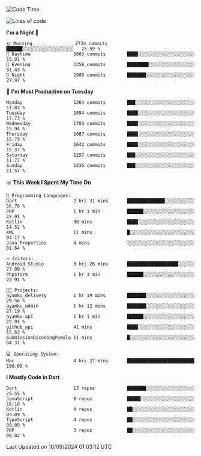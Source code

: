 <!--START_SECTION:waka-->
![Code Time](http://img.shields.io/badge/Code%20Time-725%20hrs%203%20mins-blue)

![Lines of code](https://img.shields.io/badge/From%20Hello%20World%20I%27ve%20Written-3.5%20million%20lines%20of%20code-blue)

**I'm a Night 🦉** 

```text
🌞 Morning                2734 commits        ██████░░░░░░░░░░░░░░░░░░░   25.59 % 
🌆 Daytime                1603 commits        ████░░░░░░░░░░░░░░░░░░░░░   15.01 % 
🌃 Evening                3358 commits        ████████░░░░░░░░░░░░░░░░░   31.43 % 
🌙 Night                  2988 commits        ███████░░░░░░░░░░░░░░░░░░   27.97 % 
```
📅 **I'm Most Productive on Tuesday** 

```text
Monday                   1264 commits        ███░░░░░░░░░░░░░░░░░░░░░░   11.83 % 
Tuesday                  1894 commits        ████░░░░░░░░░░░░░░░░░░░░░   17.73 % 
Wednesday                1703 commits        ████░░░░░░░░░░░░░░░░░░░░░   15.94 % 
Thursday                 1687 commits        ████░░░░░░░░░░░░░░░░░░░░░   15.79 % 
Friday                   1642 commits        ████░░░░░░░░░░░░░░░░░░░░░   15.37 % 
Saturday                 1257 commits        ███░░░░░░░░░░░░░░░░░░░░░░   11.77 % 
Sunday                   1236 commits        ███░░░░░░░░░░░░░░░░░░░░░░   11.57 % 
```


📊 **This Week I Spent My Time On** 

```text
💬 Programming Languages: 
Dart                     2 hrs 31 mins       ██████████████░░░░░░░░░░░   56.76 % 
PHP                      1 hr 1 min          ██████░░░░░░░░░░░░░░░░░░░   22.91 % 
Kotlin                   38 mins             ████░░░░░░░░░░░░░░░░░░░░░   14.52 % 
XML                      11 mins             █░░░░░░░░░░░░░░░░░░░░░░░░   04.17 % 
Java Properties          4 mins              ░░░░░░░░░░░░░░░░░░░░░░░░░   01.64 % 

🔥 Editors: 
Android Studio           3 hrs 26 mins       ███████████████████░░░░░░   77.09 % 
PhpStorm                 1 hr 1 min          ██████░░░░░░░░░░░░░░░░░░░   22.91 % 

🐱‍💻 Projects: 
ayamku_delivery          1 hr 19 mins        ███████░░░░░░░░░░░░░░░░░░   29.56 % 
ayamku_admin             1 hr 12 mins        ███████░░░░░░░░░░░░░░░░░░   27.19 % 
ayamku-api               1 hr 1 min          ██████░░░░░░░░░░░░░░░░░░░   22.91 % 
github_api               41 mins             ████░░░░░░░░░░░░░░░░░░░░░   15.63 % 
SubmissionDicodingPemula 11 mins             █░░░░░░░░░░░░░░░░░░░░░░░░   04.31 % 

💻 Operating System: 
Mac                      4 hrs 27 mins       █████████████████████████   100.00 % 
```

**I Mostly Code in Dart** 

```text
Dart                     13 repos            ███████░░░░░░░░░░░░░░░░░░   29.55 % 
JavaScript               8 repos             █████░░░░░░░░░░░░░░░░░░░░   18.18 % 
Kotlin                   4 repos             ██░░░░░░░░░░░░░░░░░░░░░░░   09.09 % 
TypeScript               4 repos             ██░░░░░░░░░░░░░░░░░░░░░░░   09.09 % 
PHP                      3 repos             ██░░░░░░░░░░░░░░░░░░░░░░░   06.82 % 
```




 Last Updated on 10/09/2024 01:03:12 UTC
<!--END_SECTION:waka-->
